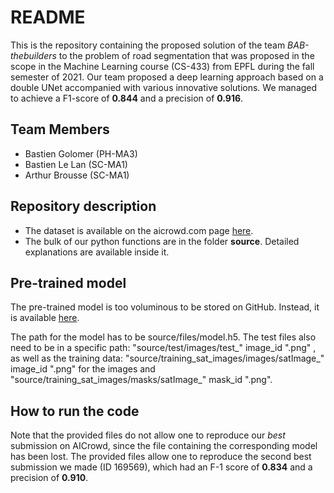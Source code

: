 # README
This is the repository containing the proposed solution of the team _BAB-thebuilders_ to the problem of road segmentation that was proposed in the scope in the Machine Learning course (CS-433) from EPFL during the fall semester of 2021. Our team proposed a deep learning approach based on a double UNet accompanied with various innovative solutions. We managed to achieve a F1-score of __0.844__ and a precision of __0.916__.

## Team Members
- Bastien Golomer (PH-MA3)
- Bastien Le Lan (SC-MA1)
- Arthur Brousse (SC-MA1)

## Repository description
- The dataset is available on the aicrowd.com page [here](https://www.aicrowd.com/challenges/epfl-ml-road-segmentation/dataset_files).
- The bulk of our python functions are in the folder **source**. Detailed explanations are available inside it.

## Pre-trained model
The pre-trained model is too voluminous to be stored on GitHub. Instead, it is available [here](https://drive.google.com/drive/folders/1VrlhBvzDyHwNom-jpgtSr4l86XyrQc1W?usp=sharing). 

The path for the model has to be source/files/model.h5. The test files also need to be in a specific path: "source/test/images/test_" image_id ".png" , as well as the training data: "source/training_sat_images/images/satImage_" image_id ".png" for the images and "source/training_sat_images/masks/satImage_" mask_id ".png".

## How to run the code 
Note that the provided files do not allow one to reproduce our _best_ submission on AICrowd, since the file containing the corresponding model has been lost. The provided files allow one to reproduce the second best submission we made (ID 169569), which had an F-1 score of __0.834__ and a precision of __0.910__.
